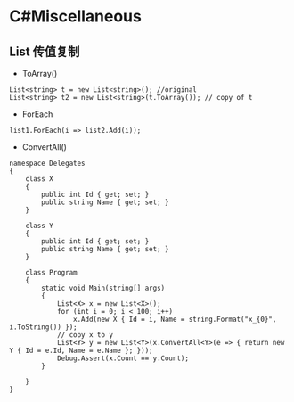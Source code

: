 # C#Miscellaneous

## List 传值复制

- ToArray()

```
List<string> t = new List<string>(); //original
List<string> t2 = new List<string>(t.ToArray()); // copy of t
```
- ForEach

```list1.ForEach(i => list2.Add(i));```
- ConvertAll()

```
namespace Delegates
{
    class X
    {
        public int Id { get; set; }
        public string Name { get; set; }
    }
 
    class Y
    {
        public int Id { get; set; }
        public string Name { get; set; }
    }
 
    class Program
    {
        static void Main(string[] args)
        {
            List<X> x = new List<X>();
            for (int i = 0; i < 100; i++)
                x.Add(new X { Id = i, Name = string.Format("x_{0}", i.ToString()) });
            // copy x to y
            List<Y> y = new List<Y>(x.ConvertAll<Y>(e => { return new Y { Id = e.Id, Name = e.Name }; }));
            Debug.Assert(x.Count == y.Count);
        }
 
    }
}
```